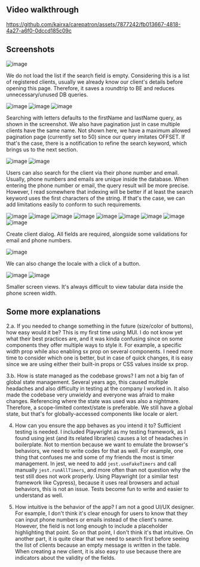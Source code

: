 ## Video walkthrough

https://github.com/kairxa/carepatron/assets/7877242/fb013667-4818-4a27-a6f0-0dccd185c09c

## Screenshots

![image](https://github.com/kairxa/carepatron/assets/7877242/eca72f23-bace-4280-8665-a054738581f1)

We do not load the list if the search field is empty. Considering this is a list of registered clients, usually we already know our client's details before opening this page. Therefore, it saves a roundtrip to BE and reduces unnecessary/unused DB queries.

![image](https://github.com/kairxa/carepatron/assets/7877242/78c965fd-2caf-40a3-a670-dc009e6e0e94)
![image](https://github.com/kairxa/carepatron/assets/7877242/5771a334-205f-464d-bf61-7afb3f07ff84)
![image](https://github.com/kairxa/carepatron/assets/7877242/0ecef5ae-9bb0-4e95-95cb-1abe07c76daf)

Searching with letters defaults to the firstName and lastName query, as shown in the screenshot. We also have pagination just in case multiple clients have the same name. Not shown here, we have a maximum allowed pagination page (currently set to 50) since our query imitates OFFSET. If that's the case, there is a notification to refine the search keyword, which brings us to the next section.

![image](https://github.com/kairxa/carepatron/assets/7877242/283f3fa0-fa8f-4cdd-9376-d76484571cb9)
![image](https://github.com/kairxa/carepatron/assets/7877242/5e0e63f1-b6c8-4421-8601-7b7ab77ba5ea)

Users can also search for the client via their phone number and email. Usually, phone numbers and emails are unique inside the database. When entering the phone number or email, the query result will be more precise. However, I read somewhere that indexing will be better if at least the search keyword uses the first characters of the string. If that's the case, we can add limitations easily to conform to such requirements.

![image](https://github.com/kairxa/carepatron/assets/7877242/e6ccb86e-26e1-499a-8aa6-5388a79e2c1a)
![image](https://github.com/kairxa/carepatron/assets/7877242/17ab3119-eeb4-428b-9d7a-6301235a10a8)
![image](https://github.com/kairxa/carepatron/assets/7877242/772f8018-096c-4c5f-9092-c8c246ee7afb)
![image](https://github.com/kairxa/carepatron/assets/7877242/adb427b7-e9fd-4377-a425-9b2aa68139c7)
![image](https://github.com/kairxa/carepatron/assets/7877242/7ef63adf-e7ef-4433-a893-86e5375e33a5)
![image](https://github.com/kairxa/carepatron/assets/7877242/006933e1-c001-4daf-b662-939c48c622d3)
![image](https://github.com/kairxa/carepatron/assets/7877242/8c386b12-afcb-4e9c-a3ab-03ed247b9c11)
![image](https://github.com/kairxa/carepatron/assets/7877242/1a424c5b-21c2-43c9-bef1-70bc110898fc)
![image](https://github.com/kairxa/carepatron/assets/7877242/bcc08c02-fa5c-4179-8fd3-c3435d48b2b1)

Create client dialog. All fields are required, alongside some validations for email and phone numbers.

![image](https://github.com/kairxa/carepatron/assets/7877242/1600f06d-77eb-48cf-8079-95e3e7111cde)

We can also change the locale with a click of a button.

![image](https://github.com/kairxa/carepatron/assets/7877242/e4b06d6b-21ff-43d4-ab7d-d710af7096f3)
![image](https://github.com/kairxa/carepatron/assets/7877242/3a651cde-01bb-41d1-8f87-dd8ecd76946b)

Smaller screen views. It's always difficult to view tabular data inside the phone screen width.

## Some more explanations
2.a. If you needed to change something in the future (size/color of buttons), how easy would it be?
This is my first time using MUI. I do not know yet what their best practices are, and it was kinda confusing since on some components they offer multiple ways to style it. For example, a specific width prop while also enabling sx prop on several components. I need more time to consider which one is better, but in case of quick changes, it is easy since we are using either their built-in props or CSS values inside sx prop.

3.b. How is state managed as the codebase grows?
I am not a big fan of global state management. Several years ago, this caused multiple headaches and also difficulty in testing at the company I worked in. It also made the codebase very unwieldy and everyone was afraid to make changes. Referencing where the state was used was also a nightmare. Therefore, a scope-limited context/state is preferable. We still have a global state, but that's for globally-accessed components like locale or alert.

4. How can you ensure the app behaves as you intend it to?
Sufficient testing is needed. I included Playwright as my testing framework, as I found using jest (and its related libraries) causes a lot of headaches in boilerplate. Not to mention because we want to emulate the browser's behaviors, we need to write codes for that as well. For example, one thing that confuses me and some of my friends the most is timer management. In jest, we need to add `jest.useFakeTimers` and call manually `jest.runAllTimers`, and more often than not question why the test still does not work properly. Using Playwright (or a similar test framework like Cypress), because it uses real browsers and actual behaviors, this is not an issue. Tests become fun to write and easier to understand as well.

5. How intuitive is the behavior of the app?
I am not a good UI/UX designer. For example, I don't think it's clear enough for users to know that they can input phone numbers or emails instead of the client's name. However, the field is not long enough to include a placeholder highlighting that point. So on that point, I don't think it's that intuitive. On another part, it is quite clear that we need to search first before seeing the list of clients because an empty message is written in the table. When creating a new client, it is also easy to use because there are indicators about the validity of the fields.
